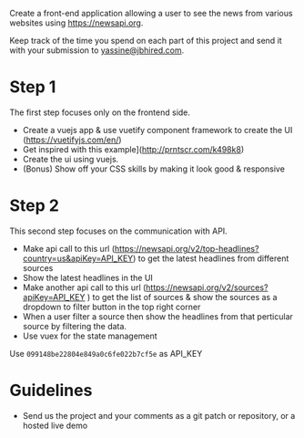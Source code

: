 Create a front-end application allowing a user to see the news from various websites using https://newsapi.org.

Keep track of the time you spend on each part of this project and send it with your submission to [yassine@jbhired.com](mailto:yassine@jbhired.com).

# Step 1

The first step focuses only on the frontend side. 

- Create a vuejs app & use vuetify component framework to create the UI (https://vuetifyjs.com/en/)
- Get inspired with this example](http://prntscr.com/k498k8)
- Create the ui using vuejs.
- (Bonus) Show off your CSS skills by making it look good & responsive

# Step 2

This second step focuses on the communication with API.

- Make api call to this url (https://newsapi.org/v2/top-headlines?country=us&apiKey=API_KEY) to get the latest headlines from different sources
- Show the latest headlines in the UI
- Make another api call to this url (https://newsapi.org/v2/sources?apiKey=API_KEY
) to get the list of sources & show the sources as a dropdown to filter button in the top right corner
- When a user filter a source then show the headlines from that perticular source by filtering the data.
- Use vuex for the state management

Use `099148be22804e849a0c6fe022b7cf5e` as API_KEY 

# Guidelines

- Send us the project and your comments as a git patch or repository, or a hosted live demo
